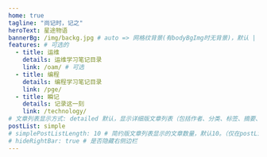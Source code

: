 ```yaml
---
home: true
tagline: "尚记时，记之"
heroText: 星途物语
bannerBg: /img/backg.jpg # auto => 网格纹背景(有bodyBgImg时无背景)，默认 | none => 无 | '大图地址' | background: 自定义背景样式       提示：如发现文本颜色不适应你的背景时可以到palette.styl修改$bannerTextColor变量
features: # 可选的
  - title: 运维
    details: 运维学习笔记目录
    link: /oam/ # 可选
  - title: 编程
    details: 编程学习笔记目录
    link: /pge/
  - title: 瞬记
    details: 记录这一刻
    link: /technology/
# 文章列表显示方式: detailed 默认，显示详细版文章列表（包括作者、分类、标签、摘要、分页等）| simple => 显示简约版文章列表（仅标题和日期）| none 不显示文章列表
postList: simple
# simplePostListLength: 10 # 简约版文章列表显示的文章数量，默认10。（仅在postList设置为simple时生效）
# hideRightBar: true # 是否隐藏右侧边栏
---
```

